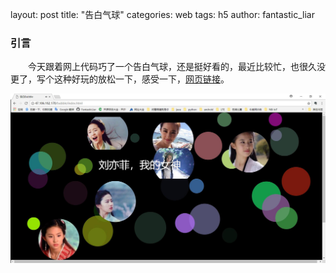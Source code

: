 layout: post
title:  "告白气球"
categories: web
tags:  h5
author: fantastic_liar

### 引言

&emsp;&emsp;今天跟着网上代码巧了一个告白气球，还是挺好看的，最近比较忙，也很久没更了，写个这种好玩的放松一下，感受一下，[网页链接](http://47.106.182.170/bubble/index.html)。

![QQ截图20180709222843](assets/QQ截图20180709222843.jpg)